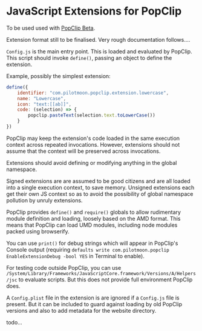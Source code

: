 # JavaScript Extensions for PopClip

To be used used with [PopClip Beta](https://pilotmoon.com/popclip/download).

Extension format still to be finalised. Very rough documentation follows....

`Config.js` is the main entry point. This is loaded and evaluated by PopClip. This script should invoke `define()`, passing an object to define the extension.

Example, possibly the simplest extension:

```js
define({
    identifier: "com.pilotmoon.popclip.extension.lowercase",
    name: "Lowercase",
    icon: "text:[[ab]]",
    code: (selection) => {
        popclip.pasteText(selection.text.toLowerCase())
    }
})
```

PopClip may keep the extension's code loaded in the same execution context across repeated invocations. However, extensions should not assume that the context will be preserved across invocations.

Extensions should avoid defining or modifying anything in the global namespace. 

Signed extensions are are assumed to be good citizens and are all loaded into a single execution context, to save memory. Unsigned extensions each get their own JS context so as to avoid the possibility of global namespace pollution by unruly extensions.

PopClip provides `define()` and `require()` globals to allow rudimentary module definition and loading, loosely based on the AMD format. This means that PopClip can load UMD modules, including node modules packed using browserify.

You can use `print()` for debug strings which will appear in PopClip's Console output (requiring `defaults write com.pilotmoon.popclip EnableExtensionDebug -bool YES` in Terminal to enable).

For testing code outside PopClip, you can use `/System/Library/Frameworks/JavaScriptCore.framework/Versions/A/Helpers/jsc` to evaluate scripts. But this does not provide full environment PopClip does.

A `Config.plist` file in the extension is are ignored if a `Config.js` file is present. But it can be included to guard against loading by old PopClip versions and also to add metadata for the website directory.

todo...